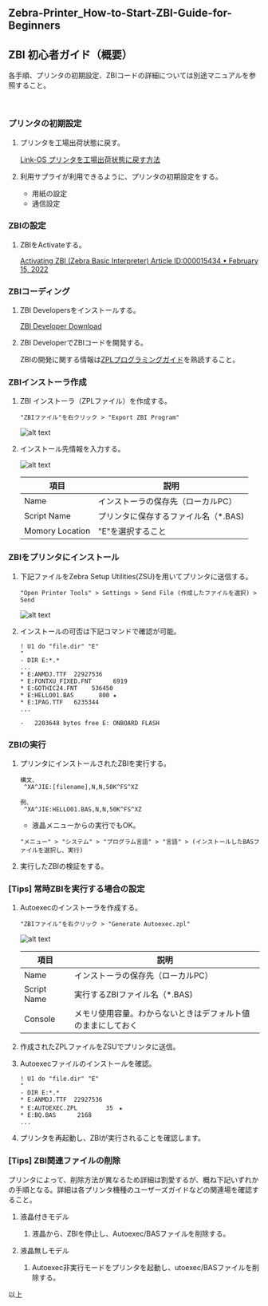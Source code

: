 ## Zebra-Printer_How-to-Start-ZBI-Guide-for-Beginners
## ZBI 初心者ガイド（概要）

各手順、プリンタの初期設定、ZBIコードの詳細については別途マニュアルを参照すること。

</br>

### プリンタの初期設定

1. プリンタを工場出荷状態に戻す。


    [Link-OS プリンタを工場出荷状態に戻す方法](https://github.com/shimauma-giken/Zebra-Printer_Factory-Reset-Link-OS-Printer#link-os-%E3%83%97%E3%83%AA%E3%83%B3%E3%82%BF%E3%82%92%E5%B7%A5%E5%A0%B4%E5%87%BA%E8%8D%B7%E7%8A%B6%E6%85%8B%E3%81%AB%E6%88%BB%E3%81%99%E6%96%B9%E6%B3%95)

1. 利用サプライが利用できるように、プリンタの初期設定をする。
    - 用紙の設定
    - 通信設定

### ZBIの設定

1. ZBIをActivateする。

    [Activating ZBI (Zebra Basic Interpreter) Article ID:000015434  •  February 15, 2022](https://supportcommunity.zebra.com/s/article/Activating-and-deactivating-ZBI-Zebra-Basic-Interpreter?language=en_US)

### ZBIコーディング

1. ZBI Developersをインストールする。

    [ZBI Developer Download](https://www.zebra.com/us/en/support-downloads/software/printer-software/zebra-basic-interpreter-zbi.html)

1. ZBI DeveloperでZBIコードを開発する。

    ZBIの開発に関する情報は[ZPLプログラミングガイド](https://www.zebra.com/content/dam/support-dam/en/documentation/unrestricted/guide/software/zpl-zbi2-pg-en.pdf)を熟読すること。

### ZBIインストーラ作成

1. ZBI インストーラ（ZPLファイル）を作成する。

    ```
    "ZBIファイル"を右クリック > "Export ZBI Program"
    ```

    ![alt text](image.png)


1. インストール先情報を入力する。

    ![alt text](image-1.png)

    |項目|説明|
    |------|---------|
    |Name| インストーラの保存先（ローカルPC）|
    |Script Name | プリンタに保存するファイル名（*.BAS) |
    |Momory Location    | "E"を選択すること

### ZBIをプリンタにインストール


1. 下記ファイルをZebra Setup Utilities(ZSU)を用いてプリンタに送信する。
    ```
    "Open Printer Tools" > Settings > Send File (作成したファイルを選択) > Send
    ```
    ![alt text](image-2.png)

1. インストールの可否は下記コマンドで確認が可能。
    ```
    ! U1 do "file.dir" "E"
    "
    - DIR E:*.*
    ...
    * E:ANMDJ.TTF  22927536
    * E:FONTXU_FIXED.FNT      6919
    * E:GOTHIC24.FNT    536450
    * E:HELLO01.BAS       800 ★
    * E:IPAG.TTF   6235344
    ...

    -   2203648 bytes free E: ONBOARD FLASH    
    ```


### ZBIの実行


1. プリンタにインストールされたZBIを実行する。

    ```
    構文、
     ^XA^JIE:[filename],N,N,50K^FS^XZ
    
    例、
     ^XA^JIE:HELLO01.BAS,N,N,50K^FS^XZ

     ```

    - 液晶メニューからの実行でもOK。

     ```
    "メニュー" > "システム" > "プログラム言語" > "言語" > (インストールしたBASファイルを選択し、実行)
     ```


1. 実行したZBIの検証をする。


### [Tips] 常時ZBIを実行する場合の設定

1. Autoexecのインストーラを作成する。

    ```
    "ZBIファイル"を右クリック > "Generate Autoexec.zpl"
    ```
    ![alt text](image-3.png)

    |項目|説明|
    |------|---------|
    |Name| インストーラの保存先（ローカルPC）|
    |Script Name | 実行するZBIファイル名（*.BAS) |
    |Console    | メモリ使用容量。わからないときはデフォルト値のままにしておく |

1. 作成されたZPLファイルをZSUでプリンタに送信。

1. Autoexecファイルのインストールを確認。
    ```
    ! U1 do "file.dir" "E"
    "
    - DIR E:*.*
    * E:ANMDJ.TTF  22927536
    * E:AUTOEXEC.ZPL        35　★
    * E:BQ.BAS      2168
    ...
    ```

1. プリンタを再起動し、ZBIが実行されることを確認します。

### [Tips] ZBI関連ファイルの削除

プリンタによって、削除方法が異なるため詳細は割愛するが、概ね下記いずれかの手順となる。詳細は各プリンタ機種のユーザーズガイドなどの関連場を確認すること。

1. 液晶付きモデル

    1. 液晶から、ZBIを停止し、Autoexec/BASファイルを削除する。

1. 液晶無しモデル

    1. Autoexec非実行モードをプリンタを起動し、utoexec/BASファイルを削除する。


以上